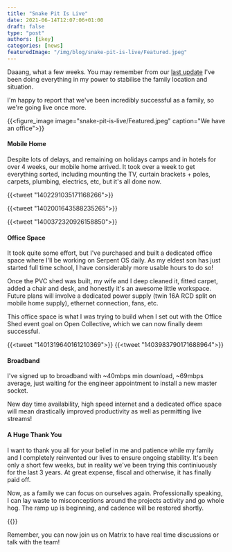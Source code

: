 ```yaml
---
title: "Snake Pit Is Live"
date: 2021-06-14T12:07:06+01:00
draft: false
type: "post"
authors: [ikey]
categories: [news]
featuredImage: "/img/blog/snake-pit-is-live/Featured.jpeg"
---
```


Daaang, what a few weeks. You may remember from our [last update](/blog/2021/05/18/let-there-be-databases/)
I've been doing everything in my power to stabilise the family location and situation.

I'm happy to report that we've been incredibly successful as a family, so we're
going live once more.

<!--more-->

{{<figure_image image="snake-pit-is-live/Featured.jpeg" caption="We have an office">}}

#### Mobile Home

Despite lots of delays, and remaining on holidays camps and in hotels for over
4 weeks, our mobile home arrived. It took over a week to get everything sorted,
including mounting the TV, curtain brackets + poles, carpets, plumbing, electrics,
etc, but it's all done now. 

{{<tweet "1402291035171168266">}}

{{<tweet "1402001643588235265">}}

{{<tweet "1400372320926158850">}}


#### Office Space

It took quite some effort, but I've purchased and built a dedicated office
space where I'll be working on Serpent OS daily. As my eldest son has just
started full time school, I have considerably more usable hours to do so!

Once the PVC shed was built, my wife and I deep cleaned it, fitted carpet,
added a chair and desk, and honestly it's an awesome little workspace.
Future plans will involve a dedicated power supply (twin 16A RCD split
on mobile home supply), ethernet connection, fans, etc.

This office space is what I was trying to build when I set out with the
Office Shed event goal on Open Collective, which we can now finally deem
successful.

{{<tweet "1401319640161210369">}}
{{<tweet "1403983790171688964">}}

#### Broadband

I've signed up to broadband with ~40mbps min download, ~69mbps average,
just waiting for the engineer appointment to install a new master socket.

New day time availability, high speed internet and a dedicated office space
will mean drastically improved productivity as well as permitting live streams!

#### A Huge Thank You

I want to thank you all for your belief in me and patience while my family and
I completely reinvented our lives to ensure ongoing stability. It's been only
a short few weeks, but in reality we've been trying this continiuously for the
last 3 years. At great expense, fiscal and otherwise, it has finally paid off.

Now, as a family we can focus on ourselves again. Professionally speaking, I
can lay waste to misconceptions around the projects activity and go whole hog.
The ramp up is beginning, and cadence will be restored shortly.

{{<oc>}}

Remember, you can now join us on Matrix to have real time discussions or talk
with the team!
